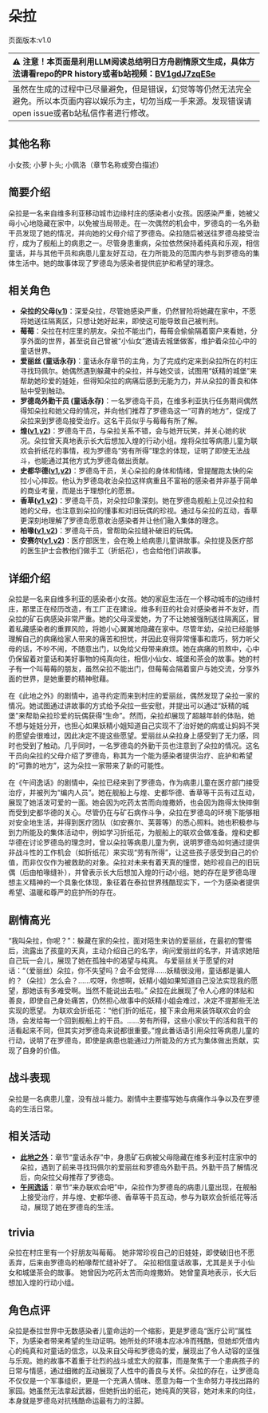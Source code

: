 # 朵拉
页面版本:v1.0
 

| :warning: 注意！本页面是利用LLM阅读总结明日方舟剧情原文生成，具体方法请看repo的PR history或者b站视频：[BV1gdJ7zqESe](https://www.bilibili.com/video/BV1gdJ7zqESe/)         |
|:----------------------------|
| 虽然在生成的过程中已尽量避免，但是错误，幻觉等等仍然无法完全避免。所以本页面内容以娱乐为主，切勿当成一手来源。发现错误请open issue或者b站私信作者进行修改。|



## 其他名称
小女孩; 小萝卜头; 小佩洛（章节名称或旁白描述）
## 简要介绍
朵拉是一名来自维多利亚移动城市边缘村庄的感染者小女孩。因感染严重，她被父母小心地隐藏在家中，以免被当局带走。在一次偶然的机会中，罗德岛的一名外勤干员发现了她的情况，并向她的父母介绍了罗德岛。朵拉随后被送往罗德岛接受治疗，成为了舰船上的病患之一。尽管身患重病，朵拉依然保持着纯真和乐观，相信童话，并与其他干员和病患儿童友好互动，在力所能及的范围内参与到罗德岛的集体生活中。她的故事体现了罗德岛为感染者提供庇护和希望的理念。
## 相关角色
-   **朵拉的父母([v1](extended_char_duo_la_de_fu_mu.md))**：深爱朵拉，尽管她感染严重，仍然冒险将她藏在家中，不愿将她送往隔离区，只想让她好起来，即使这可能导致自己被判刑。
-   **莓莓**：朵拉在村庄里的朋友。朵拉不能出门，莓莓会偷偷隔着窗户来看她，分享外面的世界，甚至说自己曾被“小仙女”邀请去城堡做客，维护着朵拉心中的童话世界。
-   **爱丽丝 (童话永存)**：童话永存章节的主角，为了完成约定来到朵拉所在的村庄寻找玛佩尔。她偶然遇到躲藏中的朵拉，并与她交谈，试图用“妖精的城堡”来帮助她珍爱的娃娃，但得知朵拉的病痛后感到无能为力，并从朵拉的善良和体贴中受到触动。
-   **罗德岛外勤干员 (童话永存)**：一名罗德岛干员，在维多利亚执行任务期间偶然得知朵拉和她父母的情况，并向他们推荐了罗德岛这一“可靠的地方”，促成了朵拉来到罗德岛接受治疗。这名干员似乎与莓莓有所了解。
-   **煌([v1](char_017_huang.md),[v2](../char_v3/char_017_huang.md))**：罗德岛干员，与朵拉关系不错，会与她开玩笑，并关心她的状况。朵拉曾天真地表示长大后想加入煌的行动小组。煌将朵拉等病患儿童为联欢会折纸花的事情，视为罗德岛“劳有所得”理念的体现，证明了即使无法战斗，也能通过其他方式为罗德岛做出贡献。
-   **史都华德([v1](char_210_stward.md),[v2](../char_v3/char_210_stward.md))**：罗德岛干员，关心朵拉的身体和情绪，曾提醒跑太快的朵拉小心摔跤。他认为罗德岛收治朵拉这样病重且不富裕的感染者并非基于简单的商业考量，而是出于理想化的愿景。
-   **香草([v1](char_240_wyvern.md),[v2](../char_v3/char_240_wyvern.md))**：罗德岛干员，对朵拉印象深刻。她在罗德岛舰船上见过朵拉和她的父母，也注意到朵拉的懂事和对旧玩偶的珍视。通过与朵拉的互动，香草更深刻地理解了罗德岛愿意收治感染者并让他们融入集体的理念。
-   **柏喙([v1](char_252_bibeak.md),[v2](../char_v3/char_252_bibeak.md))**：罗德岛干员，曾帮助朵拉缝补破旧的玩偶。
-   **安赛尔([v1](char_212_ansel.md),[v2](../char_v3/char_212_ansel.md))**：医疗部医生，会在晚上给病患儿童讲故事。朵拉提及医疗部的医生护士会教他们做手工（折纸花），也会给他们讲故事。
## 详细介绍
朵拉是一名来自维多利亚的感染者小女孩。她的家庭生活在一个移动城市的边缘村庄，那里正在经历改造，有工厂正在建设。维多利亚的社会对感染者并不友好，而朵拉的矿石病感染非常严重。她的父母深爱她，为了不让她被强制送往隔离区，冒着私藏感染者的重罪风险，将她小心翼翼地隐藏在家中。尽管年幼，朵拉已经能够理解自己的病痛给家人带来的痛苦和担忧，并因此变得异常懂事和乖巧，努力听父母的话，不吵不闹，不随意出门，以免给父母带来麻烦。她在病痛的煎熬中，心中仍保留着对童话和美好事物的纯真向往，相信小仙女、城堡和茶会的故事。她的村子有一个叫莓莓的朋友，虽然朵拉不能出门，但莓莓会隔着窗户与她交流，分享外面的世界，是她重要的精神慰藉。

在《此地之外》的剧情中，追寻约定而来到村庄的爱丽丝，偶然发现了朵拉一家的情况。她试图通过讲故事的方式给予朵拉一些安慰，并提出可以通过“妖精的城堡”来帮助朵拉珍爱的玩偶获得“生命”。然而，朵拉却展现了超越年龄的体贴，她不想与娃娃分开，也担心如果妖精小姐知道自己实现不了治好她的病或让妈妈不哭的愿望会很难过，因此决定不提这些愿望。爱丽丝从朵拉身上感受到了无力感，同时也受到了触动。几乎同时，一名罗德岛的外勤干员也注意到了朵拉的情况。这名干员向朵拉的父母介绍了罗德岛，称其为一个能为感染者提供治疗、庇护和希望的“可靠的地方”，这为朵拉一家带来了新的可能性。

在《午间逸话》的剧情中，朵拉已经来到了罗德岛，作为病患儿童在医疗部门接受治疗，并被列为“编内人员”。她在舰船上与煌、史都华德、香草等干员有过互动，展现了她活泼可爱的一面。她会因为吃药太苦而向煌撒娇，也会因为跑得太快摔倒而受到史都华德的关心。尽管仍在与矿石病作斗争，朵拉在罗德岛的环境下能够相对安全地生活，并得到医疗团队（如安赛尔、芙蓉等）的悉心照料。她也积极参与到力所能及的集体活动中，例如学习折纸花，为舰船上的联欢会做准备。煌和史都华德在讨论罗德岛的理念时，曾以朵拉等病患儿童为例，说明罗德岛如何通过提供非战斗性的工作机会（如折纸花）来实现“劳有所得”，让这些孩子感受到自己的价值，而非仅仅作为被救助的对象。朵拉对未来有着天真的憧憬，她珍视自己的旧玩偶（后由柏喙缝补），并曾表示长大后想加入煌的行动小组。她的存在是罗德岛理想主义精神的一个具象化体现，象征着在泰拉世界残酷现实下，一个为感染者提供希望、温暖和尊严的庇护所的存在。
## 剧情高光
“我叫朵拉，你呢？”：躲藏在家的朵拉，面对陌生来访的爱丽丝，在最初的警惕后，流露出了孩童的天真，主动介绍自己的名字，询问爱丽丝的名字，并请求她陪自己玩一会儿，展现了她在孤独中的渴望与纯真。
与爱丽丝关于愿望的对话：“（爱丽丝）朵拉，你不失望吗？会不会觉得......妖精很没用，童话都是骗人的？（朵拉）怎么会？......哎呀，你想啊，妖精小姐如果知道自己没法实现我的愿望，那她该有多难受啊。当然不能说出去啦。” 朵拉在此展现了令人心疼的体贴和善良，即使自己身处痛苦，仍然担心故事中的妖精小姐会难过，决定不提那些无法实现的愿望。
为联欢会折纸花：“他们折的纸花，接下来会用来装饰联欢会的会场，会发给每一个回到舰船上的干员。......劳有所得，这些小家伙干的活和我干的活看起来不同，但其实对罗德岛来说都很重要。”煌此番话语引用朵拉等病患儿童的行动，说明了在罗德岛，即使是病患也能通过力所能及的方式为集体做出贡献，实现了自身的价值。
## 战斗表现
朵拉是一名病患儿童，没有战斗能力。剧情中主要描写她与病痛作斗争以及在罗德岛的生活日常。
## 相关活动
-   **[此地之外](../stories/act15d5.md)**：章节“童话永存”中，身患矿石病被父母隐藏在维多利亚村庄家中的朵拉，遇到了前来寻找玛佩尔的爱丽丝和罗德岛外勤干员。外勤干员了解情况后，向朵拉父母推荐了罗德岛。
-   **[午间逸话](../stories/act7d5.md)**：章节“来办联欢会吧”中，朵拉作为罗德岛的病患儿童出现，在舰船上接受治疗，并与煌、史都华德、香草等干员互动，参与为联欢会折纸花等活动，展现了她在罗德岛的生活。
## trivia
朵拉在村庄里有一个好朋友叫莓莓。
她非常珍视自己的旧娃娃，即使破旧也不愿丢弃，后来由罗德岛的柏喙帮忙缝补好了。
朵拉相信童话故事，尤其是关于小仙女和城堡茶会的故事。
她曾因为吃药太苦而向煌撒娇。
她曾童真地表示，长大后想加入煌的行动小组。
## 角色点评
朵拉是泰拉世界中无数感染者儿童命运的一个缩影，更是罗德岛“医疗公司”属性下，为感染者带来希望的生动证明。她所处的环境本应冰冷而残酷，但她却凭借内心的纯真和对童话的信念，以及来自父母和罗德岛的爱，展现出了令人动容的坚强与乐观。她的故事不着重于壮烈的战斗或宏大的叙事，而是聚焦于一个患病孩子的日常与情感，通过细微的互动展现了人性中的善良与关怀。朵拉的存在，让罗德岛不仅仅是一个军事组织，更是一个充满人情味、愿意为每一个生命努力寻找出路的家园。她虽然无法拿起武器，但她折出的纸花，她纯真的笑容，她对未来的向往，本身就是罗德岛对抗残酷命运最有力的注脚。